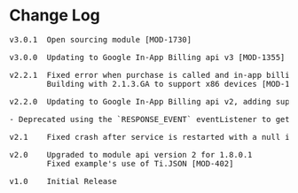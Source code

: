 # Change Log
<pre>
v3.0.1  Open sourcing module [MOD-1730]

v3.0.0  Updating to Google In-App Billing api v3 [MOD-1355]

v2.2.1	Fixed error when purchase is called and in-app billing is not supported [MOD-1251, MOD-1262]
		Building with 2.1.3.GA to support x86 devices [MOD-1104]
	
v2.2.0	Updating to Google In-App Billing api v2, adding support for subscriptions [MOD-816]

- Deprecated using the `RESPONSE_EVENT` eventListener to get the synchronous response from each method call. Use the event object that the method returns.

v2.1	Fixed crash after service is restarted with a null intent [MOD-455]

v2.0	Upgraded to module api version 2 for 1.8.0.1
		Fixed example's use of Ti.JSON [MOD-402]

v1.0    Initial Release
